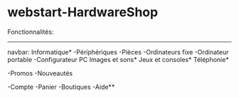 # webstart-HardwareShop

Fonctionnalités: <br>







-------------------------------
navbar:
Informatique*
    -Périphériques
    -Pièces
    -Ordinateurs fixe
    -Ordinateur portable
    -Configurateur PC
Images et sons*
Jeux et consoles*
Téléphonie*

-Promos
-Nouveautés


-Compte
-Panier
-Boutiques
-Aide**